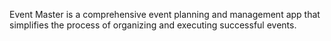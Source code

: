 Event Master is a comprehensive event planning and management app that simplifies the process of organizing and executing successful events.
